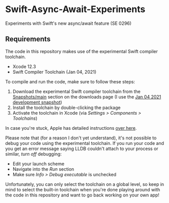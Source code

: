 # Swift-Async-Await-Experiments

Experiments with Swift's new async/await feature (SE 0296)

## Requirements
The code in this repository makes use of the experimental Swift compiler toolchain.

* Xcode 12.3
* Swift Compiler Toolchain (Jan 04, 2021)

To compile and run the code, make sure to follow these steps:

1. Download the experimental Swift compiler toolchain from the [Snapshots/main](https://swift.org/download/#snapshots) section on the downloads page (I use the [Jan 04 2021 development snapshot](https://swift.org/builds/development/xcode/swift-DEVELOPMENT-SNAPSHOT-2021-01-04-a/swift-DEVELOPMENT-SNAPSHOT-2021-01-04-a-osx.pkg))
2. Install the toolchain by double-clicking the package
3. Activate the toolchain in Xcode (via _Settings > Components > Toolchains_)

In case you're stuck, Apple has detailed instructions [over here](https://developer.apple.com/library/archive/documentation/ToolsLanguages/Conceptual/Xcode_Overview/AlternativeToolchains.html).

Please note that (for a reason I don't yet understand), it's not possible to debug your code using the experimental toolchain. If you run your code and you get an error message saying LLDB couldn't attach to your process or similar, _turn off_ debugging:

* Edit your launch scheme
* Navigate into the _Run_ section
* Make sure _Info > Debug executable_ is unchecked

Unfortunately, you can only select the toolchain on a global level, so keep in mind to select the built-in toolchain when you're done playing around with the code in this repository and want to go back working on your own app!